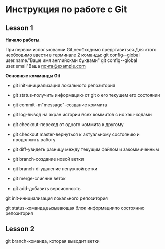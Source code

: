 # Инструкция по работе с Git

## Lesson 1

**Начало работы**.

При первом использовании Git,необходимо представиться.Для этого необходимо ввести в терминале 2 команды:
git config--global user.name."Ваше имя английскми буквами" git config--global user.email"Ваша почта@example.com

**Основные комманды Git**

* git init-инициализация локального репозитория

* git status-получить информацию от git о его текущем его состоянии

* git commit -m"message"-создание коммита

* git log-вывод на экран истории всех коммитов с их хэш-кодами

* git checkout-переход от одного коммита к другому

* git checkout master-вернуться к актуальному состоянию и продолжить работу

* git diff-увидеть разницу между текущим файлом и закоммиченным

* git branch-создание новой ветки

* git branch-d-удаление ненужной ветки
* git merge-слияние веток

* git add-добавить версионность

git init-инициализация локального репозитория

git status-команда,вызывающая блок информациипо состоянию репозитория

## Lesson 2

git branch-команда, которая выводит ветки